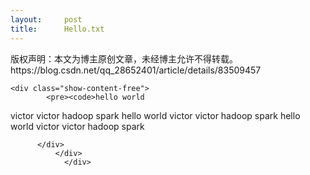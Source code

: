 ```yaml
---
layout:     post
title:      Hello.txt
---
```

<div id="article_content" class="article_content clearfix csdn-tracking-statistics" data-pid="blog" data-mod="popu_307" data-dsm="post">
								<div class="article-copyright">
					版权声明：本文为博主原创文章，未经博主允许不得转载。					https://blog.csdn.net/qq_28652401/article/details/83509457				</div>
								            <link rel="stylesheet" href="https://csdnimg.cn/release/phoenix/template/css/ck_htmledit_views-f76675cdea.css">
						<div class="htmledit_views" id="content_views">
                
    <div class="show-content-free">
            <pre><code>hello world
victor victor
hadoop 
spark
hello world
victor victor
hadoop 
spark
hello world
victor victor
hadoop 
spark
</code></pre>

          </div>
              </div>
                </div>